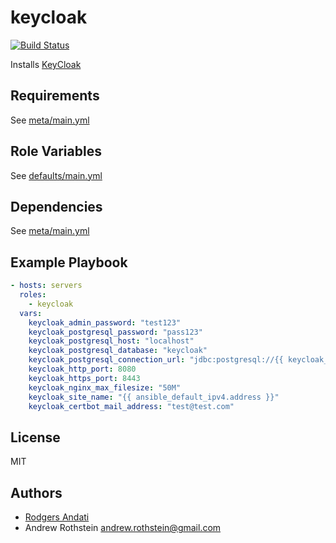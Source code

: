 keycloak
=========
[![Build Status](https://travis-ci.org/andrewrothstein/ansible-keycloak.svg?branch=master)](https://travis-ci.org/andrewrothstein/ansible-keycloak)

Installs [KeyCloak](http://www.keycloak.org/)

Requirements
------------

See [meta/main.yml](meta/main.yml)

Role Variables
--------------

See [defaults/main.yml](defaults/main.yml)

Dependencies
------------

See [meta/main.yml](meta/main.yml)

Example Playbook
----------------

```yml
- hosts: servers
  roles:
    - keycloak
  vars:
    keycloak_admin_password: "test123"
    keycloak_postgresql_password: "pass123"
    keycloak_postgresql_host: "localhost"
    keycloak_postgresql_database: "keycloak"
    keycloak_postgresql_connection_url: "jdbc:postgresql://{{ keycloak_postgresql_host }}:5432/{{ keycloak_postgresql_database }}"
    keycloak_http_port: 8080
    keycloak_https_port: 8443
    keycloak_nginx_max_filesize: "50M"
    keycloak_site_name: "{{ ansible_default_ipv4.address }}"
    keycloak_certbot_mail_address: "test@test.com"
```

License
-------

MIT

Authors
--------

* [Rodgers Andati ](https://github.com/andati)
* Andrew Rothstein <andrew.rothstein@gmail.com>